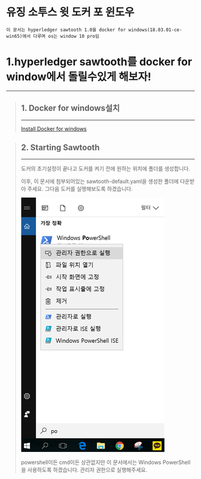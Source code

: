 유징 소투스 윗 도커 포 윈도우
====
`이 문서는 hyperledger sawtooth 1.0을 docker for windows(18.03.01-ce-win65)에서 다루며 os는 window 10 pro임`

# 1.hyperledger sawtooth를 docker for window에서 돌릴수있게 해보자!

---


>## 1. Docker for windows설치
>---
>
>[Install Docker for windows](https://docs.docker.com/docker-for-windows/install/) 
>


>## 2. Starting Sawtooth
>---
>
>도커의 초기설정이 끝나고 도커를 켜기 전에
>원하는 위치에 폴더를 생성합니다.
>
>이후, 이 문서에 첨부되어있는 sawtooth-default.yaml을 
>생성한 폴더에 다운받아 주세요. 그다음 도커를 실행해보도록 하겠습니다.
>
>![Alt text](./img/1.png)
>
>powershell이든 cmd이든 상관없지만 이 문서에서는 
>Windows PowerShell을 사용하도록 하겠습니다. 관리자 권한으로 실행해주세요.
>
>
>



